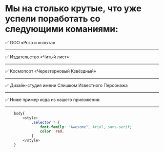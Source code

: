 Мы на столько крутые, что уже успели поработать со следующими команиями:
=========================================================================
:white_check_mark: ООО «Рога и копыта» 
***
:white_check_mark: Издательство «Читый лист»
***
:white_check_mark: Космопорт «Черезтерновый Кзвёздный»
***
:white_check_mark: Дизайн-студия имени Слишком Известного Персонажа
***
:white_check_mark: Ниже пример кода из нашего приложения:
***

```css
    body{
        <style> 
            .selector * {
                font-family: "Awesome", Arial, sans-serif;
                color: red;
            }
        </style>
    }
```